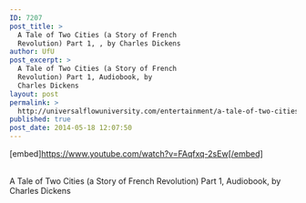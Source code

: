 ```yaml
---
ID: 7207
post_title: >
  A Tale of Two Cities (a Story of French
  Revolution) Part 1, , by Charles Dickens
author: UfU
post_excerpt: >
  A Tale of Two Cities (a Story of French
  Revolution) Part 1, Audiobook, by
  Charles Dickens
layout: post
permalink: >
  http://universalflowuniversity.com/entertainment/a-tale-of-two-cities-a-story-of-french-revolution-part-1-by-charles-dickens/
published: true
post_date: 2014-05-18 12:07:50
---
```

[embed]https://www.youtube.com/watch?v=FAqfxq-2sEw[/embed]</br></br>
<p>A Tale of Two Cities (a Story of French Revolution) Part 1, Audiobook, by Charles Dickens</p>